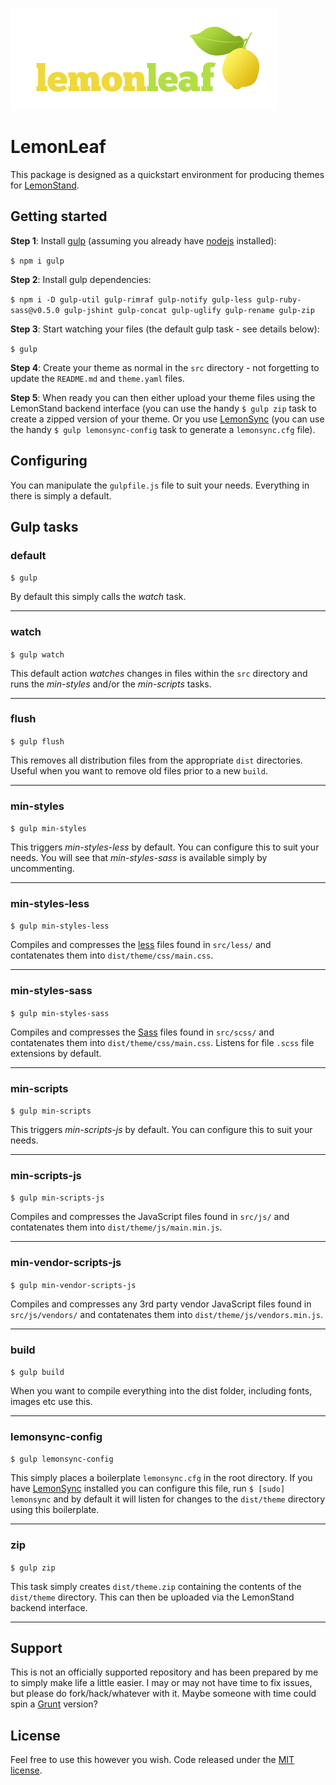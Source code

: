 ![LemonLeaf logo](https://raw.githubusercontent.com/jimhill/lemonleaf/master/lemonleaf.png "LemonLeaf")

# LemonLeaf

This package is designed as a quickstart environment for producing themes for [LemonStand](http://www.lemonstand.com).

## Getting started

**Step 1**: Install [gulp](http://gulpjs.com/) (assuming you already have [nodejs](http://nodejs.org/) installed):

`$ npm i gulp`

**Step 2**: Install gulp dependencies:

`$ npm i -D gulp-util gulp-rimraf gulp-notify gulp-less gulp-ruby-sass@v0.5.0 gulp-jshint gulp-concat gulp-uglify gulp-rename gulp-zip`

**Step 3**: Start watching your files (the default gulp task - see details below):

`$ gulp`

**Step 4**: Create your theme as normal in the `src` directory - not forgetting to update the `README.md` and `theme.yaml` files.

**Step 5**: When ready you can then either upload your theme files using the LemonStand backend interface (you can use the handy `$ gulp zip` task to create a zipped version of your theme. Or you use [LemonSync](https://github.com/lemonstand/lemonsync) (you can use the handy `$ gulp lemonsync-config` task to generate a `lemonsync.cfg` file).

## Configuring

You can manipulate the `gulpfile.js` file to suit your needs. Everything in there is simply a default.

## Gulp tasks

### default

`$ gulp`

By default this simply calls the *watch* task.

---

### watch

`$ gulp watch`

This default action *watches* changes in files within the `src` directory and runs the *min-styles* and/or the *min-scripts* tasks.

---

### flush

`$ gulp flush`

This removes all distribution files from the appropriate `dist` directories. Useful when you want to remove old files prior to a new `build`.

---

### min-styles

`$ gulp min-styles`

This triggers *min-styles-less* by default. You can configure this to suit your needs. You will see that *min-styles-sass* is available simply by uncommenting.

---

### min-styles-less

`$ gulp min-styles-less`

Compiles and compresses the [less](http://lesscss.org/) files found in `src/less/` and contatenates them into `dist/theme/css/main.css`.

---

### min-styles-sass

`$ gulp min-styles-sass`

Compiles and compresses the [Sass](http://sass-lang.com/) files found in `src/scss/` and contatenates them into `dist/theme/css/main.css`. Listens for file `.scss` file extensions by default.

---

### min-scripts

`$ gulp min-scripts`

This triggers *min-scripts-js* by default. You can configure this to suit your needs.

---

### min-scripts-js

`$ gulp min-scripts-js`

Compiles and compresses the JavaScript files found in `src/js/` and contatenates them into `dist/theme/js/main.min.js`.

---

### min-vendor-scripts-js

`$ gulp min-vendor-scripts-js`

Compiles and compresses any 3rd party vendor JavaScript files found in `src/js/vendors/` and contatenates them into `dist/theme/js/vendors.min.js`.

---

### build

`$ gulp build`

When you want to compile everything into the dist folder, including fonts, images etc use this.

---

### lemonsync-config

`$ gulp lemonsync-config`

This simply places a boilerplate `lemonsync.cfg` in the root directory. If you have [LemonSync](https://github.com/lemonstand/lemonsync) installed you can configure this file, run `$ [sudo] lemonsync` and by default it will listen for changes to the `dist/theme` directory using this boilerplate.

---

### zip

`$ gulp zip`

This task simply creates `dist/theme.zip` containing the contents of the `dist/theme` directory. This can then be uploaded via the LemonStand backend interface.

---

## Support

This is not an officially supported repository and has been prepared by me to simply make life a little easier. I may or may not have time to fix issues, but please do fork/hack/whatever with it. Maybe someone with time could spin a [Grunt](http://gruntjs.com/) version?

## License

Feel free to use this however you wish. Code released under the [MIT license](http://github.com/jimhill/lemonleaf/blob/master/LICENSE).
